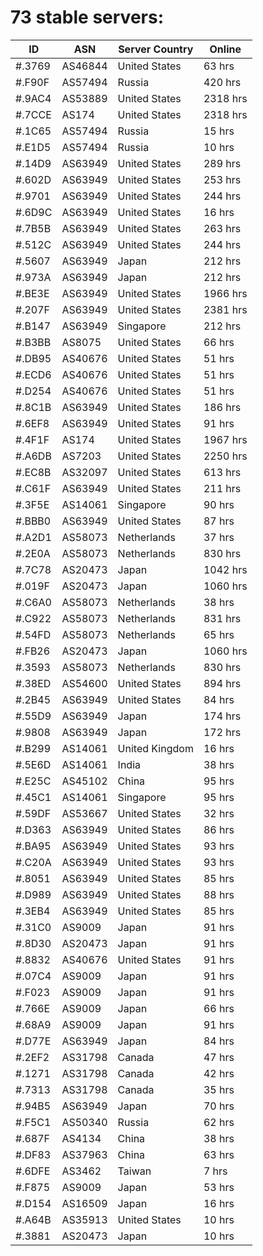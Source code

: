 # 73 stable servers:

| ID | ASN | Server Country | Online |
| ------ | ------ | ------ | ------ |
| #.3769 | AS46844 | United States | 63 hrs |
| #.F90F | AS57494 | Russia | 420 hrs |
| #.9AC4 | AS53889 | United States | 2318 hrs |
| #.7CCE | AS174 | United States | 2318 hrs |
| #.1C65 | AS57494 | Russia | 15 hrs |
| #.E1D5 | AS57494 | Russia | 10 hrs |
| #.14D9 | AS63949 | United States | 289 hrs |
| #.602D | AS63949 | United States | 253 hrs |
| #.9701 | AS63949 | United States | 244 hrs |
| #.6D9C | AS63949 | United States | 16 hrs |
| #.7B5B | AS63949 | United States | 263 hrs |
| #.512C | AS63949 | United States | 244 hrs |
| #.5607 | AS63949 | Japan | 212 hrs |
| #.973A | AS63949 | Japan | 212 hrs |
| #.BE3E | AS63949 | United States | 1966 hrs |
| #.207F | AS63949 | United States | 2381 hrs |
| #.B147 | AS63949 | Singapore | 212 hrs |
| #.B3BB | AS8075 | United States | 66 hrs |
| #.DB95 | AS40676 | United States | 51 hrs |
| #.ECD6 | AS40676 | United States | 51 hrs |
| #.D254 | AS40676 | United States | 51 hrs |
| #.8C1B | AS63949 | United States | 186 hrs |
| #.6EF8 | AS63949 | United States | 91 hrs |
| #.4F1F | AS174 | United States | 1967 hrs |
| #.A6DB | AS7203 | United States | 2250 hrs |
| #.EC8B | AS32097 | United States | 613 hrs |
| #.C61F | AS63949 | United States | 211 hrs |
| #.3F5E | AS14061 | Singapore | 90 hrs |
| #.BBB0 | AS63949 | United States | 87 hrs |
| #.A2D1 | AS58073 | Netherlands | 37 hrs |
| #.2E0A | AS58073 | Netherlands | 830 hrs |
| #.7C78 | AS20473 | Japan | 1042 hrs |
| #.019F | AS20473 | Japan | 1060 hrs |
| #.C6A0 | AS58073 | Netherlands | 38 hrs |
| #.C922 | AS58073 | Netherlands | 831 hrs |
| #.54FD | AS58073 | Netherlands | 65 hrs |
| #.FB26 | AS20473 | Japan | 1060 hrs |
| #.3593 | AS58073 | Netherlands | 830 hrs |
| #.38ED | AS54600 | United States | 894 hrs |
| #.2B45 | AS63949 | United States | 84 hrs |
| #.55D9 | AS63949 | Japan | 174 hrs |
| #.9808 | AS63949 | Japan | 172 hrs |
| #.B299 | AS14061 | United Kingdom | 16 hrs |
| #.5E6D | AS14061 | India | 38 hrs |
| #.E25C | AS45102 | China | 95 hrs |
| #.45C1 | AS14061 | Singapore | 95 hrs |
| #.59DF | AS53667 | United States | 32 hrs |
| #.D363 | AS63949 | United States | 86 hrs |
| #.BA95 | AS63949 | United States | 93 hrs |
| #.C20A | AS63949 | United States | 93 hrs |
| #.8051 | AS63949 | United States | 85 hrs |
| #.D989 | AS63949 | United States | 88 hrs |
| #.3EB4 | AS63949 | United States | 85 hrs |
| #.31C0 | AS9009 | Japan | 91 hrs |
| #.8D30 | AS20473 | Japan | 91 hrs |
| #.8832 | AS40676 | United States | 91 hrs |
| #.07C4 | AS9009 | Japan | 91 hrs |
| #.F023 | AS9009 | Japan | 91 hrs |
| #.766E | AS9009 | Japan | 66 hrs |
| #.68A9 | AS9009 | Japan | 91 hrs |
| #.D77E | AS63949 | Japan | 84 hrs |
| #.2EF2 | AS31798 | Canada | 47 hrs |
| #.1271 | AS31798 | Canada | 42 hrs |
| #.7313 | AS31798 | Canada | 35 hrs |
| #.94B5 | AS63949 | Japan | 70 hrs |
| #.F5C1 | AS50340 | Russia | 62 hrs |
| #.687F | AS4134 | China | 38 hrs |
| #.DF83 | AS37963 | China | 63 hrs |
| #.6DFE | AS3462 | Taiwan | 7 hrs |
| #.F875 | AS9009 | Japan | 53 hrs |
| #.D154 | AS16509 | Japan | 16 hrs |
| #.A64B | AS35913 | United States | 10 hrs |
| #.3881 | AS20473 | Japan | 10 hrs |

